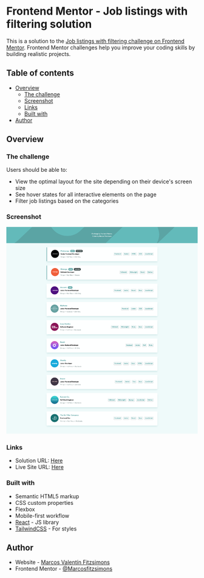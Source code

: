 # Frontend Mentor - Job listings with filtering solution

This is a solution to the [Job listings with filtering challenge on Frontend Mentor](https://www.frontendmentor.io/challenges/job-listings-with-filtering-ivstIPCt). Frontend Mentor challenges help you improve your coding skills by building realistic projects.

## Table of contents

- [Overview](#overview)
  - [The challenge](#the-challenge)
  - [Screenshot](#screenshot)
  - [Links](#links)
  - [Built with](#built-with)
- [Author](#author)

## Overview

### The challenge

Users should be able to:

- View the optimal layout for the site depending on their device's screen size
- See hover states for all interactive elements on the page
- Filter job listings based on the categories

### Screenshot

![](./public/assets/screenshot03.png)

### Links

- Solution URL: [Here](https://www.frontendmentor.io/solutions/job-listings-with-filtering-react-and-tailwindcss-XjuFvzHECq)
- Live Site URL: [Here](https://job-listings-w-filtering.vercel.app/)

### Built with

- Semantic HTML5 markup
- CSS custom properties
- Flexbox
- Mobile-first workflow
- [React](https://reactjs.org/) - JS library
- [TailwindCSS](https://tailwindcss.com/) - For styles

## Author

- Website - [Marcos Valentín Fitzsimons](https://marcosfitzsimons-portfolio.vercel.app/)
- Frontend Mentor - [@Marcosfitzsimons](https://www.frontendmentor.io/profile/Marcosfitzsimons)
